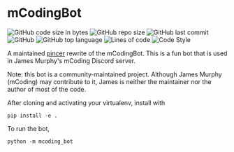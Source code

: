 # mCodingBot

![GitHub code size in bytes](https://img.shields.io/github/languages/code-size/Sigmanificient/mCodingBot)
![GitHub repo size](https://img.shields.io/github/repo-size/Sigmanificient/mCodingBot)
![GitHub last commit](https://img.shields.io/github/last-commit/Sigmanificient/mCodingBot)
![GitHub](https://img.shields.io/github/license/Sigmanificient/mCodingBot)
![GitHub top language](https://img.shields.io/github/languages/top/Sigmanificient/mCodingBot)
![Lines of code](https://img.shields.io/tokei/lines/github/Sigmanificient/mCodingBot)
![Code Style](https://img.shields.io/badge/code%20style-pep8-green)

A maintained [pincer](https://github.com/Pincer-org/Pincer) rewrite of the mCodingBot.
This is a fun bot that is used in James Murphy's mCoding Discord server.

Note: this bot is a community-maintained project.
Although James Murphy (mCoding) may contribute to it,
James is neither the maintainer nor the author of most of the code.

After cloning and activating your virtualenv, install with

```
pip install -e .
```

To run the bot,

```
python -m mcoding_bot
```